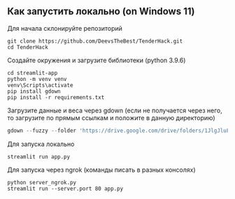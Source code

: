 ## Как запустить локально (on Windows 11)

Для начала склонируйте репозиторий

```
git clone https://github.com/DeevsTheBest/TenderHack.git
cd TenderHack
```

Создайте окружения и загрузите библиотеки (python 3.9.6)

```
cd streamlit-app
python -m venv venv
venv\Scripts\activate
pip install gdown
pip install -r requirements.txt
```

Загрузите данные и веса через gdown (если не получается через него, то загрузите по прямым ссылкам и положите в данную директорию)
```python 3
gdown --fuzzy --folder 'https://drive.google.com/drive/folders/1JlgJluF50vJvq6QLbfmkQGXUgPOdFp7C?usp=sharing'
```

Для запуска локально
```
streamlit run app.py
```

Для запуска через ngrok (команды писать в разных консолях)
```
python server_ngrok.py
streamlit run --server.port 80 app.py
```
